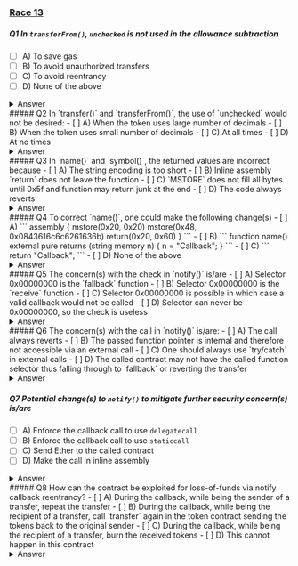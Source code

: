 ### [Race 13](https://ventral.digital/posts/2023/1/3/race-13-of-the-secureum-bootcamp-epoch)
##### Q1 In `transferFrom()`, `unchecked` is not used in the allowance subtraction
- [ ] A) To save gas 
- [ ] B) To avoid unauthorized transfers 
- [ ] C) To avoid reentrancy 
- [ ] D) None of the above
<details>
<summary>Answer</summary>
B
<p>
The way this question is asked is quite tricky. First of all, you have to correctly identify the line of code where the allowance subtraction happens (_allowed - amount_) and notice that unchecked is not being used there to be able to correctly interpret the question.<br>
Next, you should ask: What would happen if the _unchecked_ block was actually used? Then Solidity's overflow-checks would be omitted, which would mean less bytecode and therefore gas-savings. Therefore, not using _unchecked_ needs more gas, and answer A cannot be true.<br>
Solidity's overflow-checks will make the code revert if the _amount_ is larger than the _allowed_ value. This will ensure that callers are only able to send the amount that they were authorized to handle. Therefore if the _unchecked_ block would have been used and there is no other place that checks this, it would have enabled unauthorized transfers making answer B true.<br>
Whether an _unchecked_ block is used or not has nothing to do with reentrancy, therefore answer C is false.
</p>
</details> 
##### Q2 In `transfer()` and `transferFrom()`, the use of `unchecked` would not be desired:
- [ ] A) When the token uses large number of decimals 
- [ ] B) When the token uses small number of decimals 
- [ ] C) At all times 
- [ ] D) At no times
<details>
<summary>Answer</summary>
D
<p>
Originally, the correct answer was intended to be A with the following explanation from Leo: "Unchecked would be always desired if this operation can never overflow, and never desired if it can easily overflow. Neither case is true. The number of _decimals_ can influence that. The more decimals the token uses, the bigger one's balance is, in terms of tokens. Depending on how large _decimals_ is, it can lead to the case where overflow is possible in a legit use case. In this case, _unchecked_ could lead to bugs."<br>
This assumed though, that the operation can overflow, which it actually can't in the context of this contract since, as mentioned, by the code-comment "Cannot overflow because the sum of all user balances can't exceed the max uint256 value." thanks to the __mint()_ function's _totalSupply_ increase not being in an _unchecked_ block.<br>
Although the use of large decimals doesn't negatively impact the token's own logic, it should still be mentioned that it might cause issues for other contracts that would like to integrate the tokens. An example for this would be the multiplication of two user's balances where, as per best practice, multiplication would happen before division (to avoid loss of precision) and might cause an overflow.
</p>
</details> 
##### Q3 In `name()` and `symbol()`, the returned values are incorrect because 
- [ ] A) The string encoding is too short 
- [ ] B) Inline assembly `return` does not leave the function 
- [ ] C) `MSTORE` does not fill all bytes until 0x5f and function may return junk at the end 
- [ ] D) The code always reverts
<details>
<summary>Answer</summary>
C
<p>
The first MSTORE writes a static 0x20 (32 in decimal) to the first memory slot. This is done since the RETURNed value is expected to be ABI-encoded and the encoding of dynamic types such as string is an offset that points to where the actual string in the return data starts. Since there's no other data being returned, it simply points to the next 32-byte slot starting at address 0x20.<br>
The second MSTORE actually writes two things at the same time: The string length and the actual string contents. Strings always consist of these two parts and it's important to remember that the length is right-aligned (like all numbers in memory) in the first slot, while the string's content is left-aligned (like all strings and dynamic byte-arrays in memory) in the following slots.<br>
Also, remember that MSTORE always writes 32 bytes of data starting at the specified address even when the data you specified is shorter than 32 bytes. In such cases, the data will be left-padded to automatically right-align it like a number. Both functions make use of this fact by not starting at 0x20 but instead increasing the address by the length of the string. That way the first byte of the string in the code will end up at the last byte of the slot while the following bytes are moved to the beginning of the next slot.<br>
While this seems like an elegant approach, the problem now is that only the first few bytes (the string contents) of the third slot have been written to. All of the following bytes are simply assumed to be zero-values although they might contain junk which could cause issues for the receiver of the returned data. In this specific case, the code accesses the memory area where Solidity stores the "free memory pointer". This value is returned as part of the string, which is basically junk.<br>
Finally, the RETURN operation in inline assembly not only leaves the function, but stops the execution of the transaction. It's is told to return 0x60 (3x32) bytes starting at offset 0x0, effectively returning all of the memory slots that had been written to:
</p>
</details>
##### Q4 To correct `name()`, one could make the following change(s)
- [ ] A)
    ```
    assembly {           
	    mstore(0x20, 0x20)           
	    mstore(0x48, 0x0843616c6c6261636b)           
	    return(0x20, 0x60)        
	}
	```
- [ ] B)
```
function name() external pure returns (string memory n) { n = "Callback"; }
```
- [ ] C)
```
return "Callback";
```
- [ ] D) None of the above
<details>
<summary>Answer</summary>
A,B,C
<p>
Answer A moves the memory used for the return value by one 32-byte slot "to the right". This way the string won't end up sharing its space with where Solidity stores the "free memory pointer" and no junk will be returned anymore, at least in this specific case. It still clashes with other reserved memory areas of Solidity, but since they are zero in this case it doesn't matter. The fact that reserved memory areas are used also is no problem as long as control is never returned back to Solidity, as is the case here thanks to the use of RETURN.<br>
Answers B and C are basically equivalent and represent the usual ways one would do it in Solidity.
</p>
</details>
##### Q5 The concern(s) with the check in `notify()` is/are
- [ ] A) Selector 0x00000000 is the `fallback` function 
- [ ] B) Selector 0x00000000 is the `receive` function 
- [ ] C) Selector 0x00000000 is possible in which case a valid callback would not be called 
- [ ] D) Selector can never be 0x00000000, so the check is useless
<details>
<summary>Answer</summary>
C
<p>
A and B are simply not true, as _fallback_ and _receive_ don't have selectors. Rather, they are called when no function with the requested selector was implemented in the called contract.<br>
Answer C is regarding the possibility that, although unlikely, a normal external function could end up having 0x00000000 as function selector. In such a case, Solidity will revert (thinking that the variable was not properly initialized) when attempting to call said callback. Therefore a valid callback would not be called.
</p>
</details>
##### Q6 The concern(s) with the call in `notify()` is/are:
- [ ] A) The call always reverts 
- [ ] B) The passed function pointer is internal and therefore not accessible via an external call 
- [ ] C) One should always use `try/catch` in external calls 
- [ ] D) The called contract may not have the called function selector thus falling through to `fallback` or reverting the transfer
<details>
<summary>Answer</summary>
D
<p>
The call should not revert in the success case.<br>
The function pointer is _external_, therefore it has an _address_ and a _selector_, which are used to make an external call.<br>
One doesn't need to always use _try/catch_, which is true especially when they want a failure to bubble up.<br>
There are no checks that the selector exists in the given address when a callback is registered. Therefore both the address and selector may be wrong when this external call is made.
</p>
</details>

##### Q7 Potential change(s) to `notify()` to mitigate further security concern(s) is/are
- [ ] A) Enforce the callback call to use `delegatecall` 
- [ ] B) Enforce the callback call to use `staticcall` 
- [ ] C) Send Ether to the called contract 
- [ ] D) Make the call in inline assembly
<details>
<summary>Answer</summary>
B
<p>
The use of _delegatecall_ would cause immediate exploits here.<br>
Enforcing _staticcall_ instead could prevent unseen potential issues, since it wouldn't allow any state changes from that call. Note that this could of course be different from the intended behavior.
</p>
</details>
##### Q8 How can the contract be exploited for loss-of-funds via notify callback reentrancy?
- [ ] A) During the callback, while being the sender of a transfer, repeat the transfer 
- [ ] B) During the callback, while being the recipient of a transfer, call `transfer` again in the token contract sending the tokens back to the original sender 
- [ ] C) During the callback, while being the recipient of a transfer, burn the received tokens 
- [ ] D) This cannot happen in this contract
<details>
<summary>Answer</summary>
D
<p>
In order to exploit the contract via callback reentrancy, it would need to have an incompletely updated state when the callbacks are called. But the contract follows the checks-effects-interactions pattern and both the subtraction from the sender as well as the addition to the receiver's balance have already happened when the calls are made.
</p>
</details>